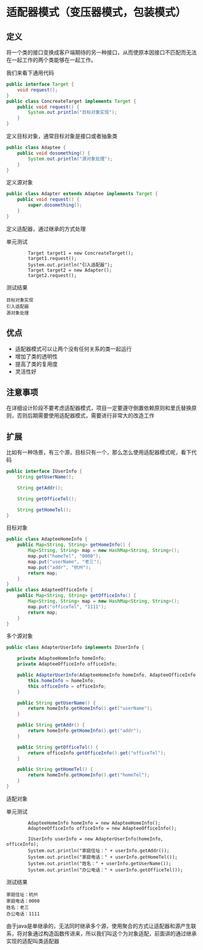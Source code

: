 # 适配器模式（变压器模式，包装模式）
## 定义
将一个类的接口变换成客户端期待的另一种接口，从而使原本因接口不匹配而无法在一起工作的两个类能够在一起工作。

我们来看下通用代码
```java
public interface Target {
    void request();
}
public class ConcreateTarget implements Target {
    public void request() {
        System.out.println("目标对象实现");
    }
}
```
定义目标对象，通常目标对象是接口或者抽象类
```java
public class Adaptee {
    public void dosomething() {
        System.out.println("源对象处理");
    }
}
```
定义源对象
```java
public class Adapter extends Adaptee implements Target {
    public void request() {
        super.dosomething();
    }
}
```
定义适配器，通过继承的方式处理

单元测试
```
        Target target1 = new ConcreateTarget();
        target1.request();
        System.out.println("引入适配器");
        Target target2 = new Adapter();
        target2.request();
```
测试结果
```
目标对象实现
引入适配器
源对象处理
```
## 优点
* 适配器模式可以让两个没有任何关系的类一起运行
* 增加了类的透明性
* 提高了类的复用度
* 灵活性好

## 注意事项
在详细设计阶段不要考虑适配器模式，项目一定要遵守倒置依赖原则和里氏替换原则，否则后期需要使用适配器模式，需要进行非常大的改造工作

## 扩展
比如有一种场景，有三个源，目标只有一个，那么怎么使用适配器模式呢，看下代码
```java
public interface IUserInfo {
    String getUserName();

    String getAddr();

    String getOfficeTel();

    String getHomeTel();
}
```
目标对象
```java
public class AdapteeHomeInfo {
    public Map<String, String> getHomeInfo() {
        Map<String, String> map = new HashMap<String, String>();
        map.put("homeTel", "0000");
        map.put("userName", "老三");
        map.put("addr", "杭州");
        return map;
    }
}
public class AdapteeOfficeInfo {
    public Map<String, String> getOfficeInfo() {
        Map<String, String> map = new HashMap<String, String>();
        map.put("officeTel", "1111");
        return map;
    }
}
```
多个源对象
```java
public class AdapterUserInfo implements IUserInfo {

    private AdapteeHomeInfo homeInfo;
    private AdapteeOfficeInfo officeInfo;

    public AdapterUserInfo(AdapteeHomeInfo homeInfo, AdapteeOfficeInfo officeInfo) {
        this.homeInfo = homeInfo;
        this.officeInfo = officeInfo;
    }

    public String getUserName() {
        return homeInfo.getHomeInfo().get("userName");
    }

    public String getAddr() {
        return homeInfo.getHomeInfo().get("addr");
    }

    public String getOfficeTel() {
        return officeInfo.getOfficeInfo().get("officeTel");
    }

    public String getHomeTel() {
        return homeInfo.getHomeInfo().get("homeTel");
    }
}
```
适配对象

单元测试
```
        AdapteeHomeInfo homeInfo = new AdapteeHomeInfo();
        AdapteeOfficeInfo officeInfo = new AdapteeOfficeInfo();

        IUserInfo userInfo = new AdapterUserInfo(homeInfo, officeInfo);
        System.out.println("家庭住址：" + userInfo.getAddr());
        System.out.println("家庭电话：" + userInfo.getHomeTel());
        System.out.println("姓名：" + userInfo.getUserName());
        System.out.println("办公电话：" + userInfo.getOfficeTel());
```
测试结果
```
家庭住址：杭州
家庭电话：0000
姓名：老三
办公电话：1111
```
由于java是单继承的，无法同时继承多个源，使用聚合的方式让适配器和源产生联系，将对象通过构造函数传进来，所以我们叫这个为对象适配，前面讲的通过继承实现的适配叫类适配器